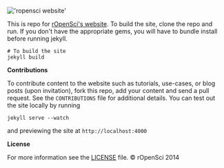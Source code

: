 


!['ropensci website'](http://ropensci.org/assets/common-files/img/content/blog_header_logo.png)


This is repo for [rOpenSci's website](http://ropensci.org/). To build the site, clone the repo and run. If you don't have the appropriate gems,  you will have to bundle install before running jekyll.


```
# To build the site
jekyll build
```


__Contributions__

To contribute content to the website such as tutorials, use-cases, or blog posts (upon invitation), fork this repo, add your content and send a pull request. See the `CONTRIBUTIONS` file for additional details. You can test out the site locally by running

```
jekyll serve --watch
```
and previewing the site at `http://localhost:4000`

__License__

For more information see the [LICENSE](https://github.com/ropensci/roweb/blob/master/LICENSE) file. © rOpenSci 2014

